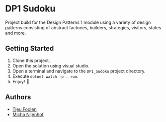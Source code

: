 # DP1 Sudoku
Project build for the Design Patterns 1 module using a variety of design patterns consisting of abstract factories, builders, strategies, visitors, states and more.

## Getting Started
1. Clone this project.
2. Open the solution using visual studio.
3. Open a terminal and navigate to the `DP1_Sudoku` project directory.
4. Execute `dotnet watch -p . run`.
5. Enjoy! :tada:

## Authors
- [Tjeu Foolen](https://github.com/tjeufoolen)
- [Micha Nijenhof](https://github.com/nijenhof)